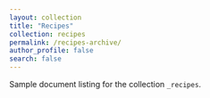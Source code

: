 ```yaml
---
layout: collection
title: "Recipes"
collection: recipes
permalink: /recipes-archive/
author_profile: false
search: false
---
```


Sample document listing for the collection `_recipes`.